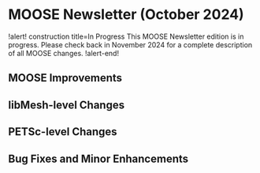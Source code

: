 # MOOSE Newsletter (October 2024)

!alert! construction title=In Progress
This MOOSE Newsletter edition is in progress. Please check back in November 2024
for a complete description of all MOOSE changes.
!alert-end!

## MOOSE Improvements

## libMesh-level Changes

## PETSc-level Changes

## Bug Fixes and Minor Enhancements

